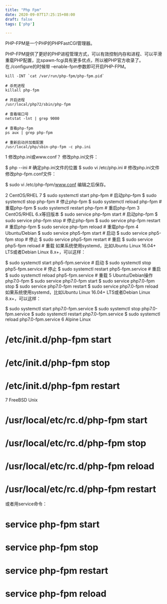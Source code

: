 ```yaml
---
title: "Php Fpm"
date: 2020-09-07T17:25:15+08:00
draft: false
tags: ['php']

---
```


PHP-FPM是一个PHP的PHPFastCGI管理器。

PHP-FPM提供了更好的PHP进程管理方式，可以有效控制内存和进程、可以平滑重载PHP配置，比spawn-fcgi具有更多优点，所以被PHP官方收录了。在./configure的时候带 –enable-fpm参数即可开启PHP-FPM。

```shell
kill -INT `cat /var/run/php-fpm/php-fpm.pid`

# 杀死进程
killall php-fpm

# 开启进程
/usr/local/php72/sbin/php-fpm

# 查看端口号
netstat -lnt | grep 9000

# 查看php-fpm
ps aux | grep php-fpm

# 重新启动并加载配置
/usr/local/php/sbin-php-fpm -c php.ini
````

1 修改php.ini或www.conf？
修改php.ini文件：

$ php --ini                               # 确定php.ini文件的位置
$ sudo vi /etc/php.ini                    # 修改php.ini文件
修改php-fpm.conf文件：

$ sudo vi /etc/php-fpm/www.conf
编辑之后保存。

2 CentOS/RHEL 7
$ sudo systemctl start php-fpm      # 启动php-fpm
$ sudo systemctl stop php-fpm       # 停止php-fpm
$ sudo systemctl reload php-fpm     # 重载php-fpm
$ sudo systemctl restart php-fpm    # 重启php-fpm
3 CentOS/RHEL 6.x等旧版本
$ sudo service php-fpm start        # 启动php-fpm
$ sudo service php-fpm stop         # 停止php-fpm
$ sudo service php-fpm restart      # 重启php-fpm
$ sudo service php-fpm reload       # 重载php-fpm
4 Ubuntu/Debian
$ sudo service php5-fpm start       # 启动
$ sudo service php5-fpm stop        # 停止
$ sudo service php5-fpm restart     # 重启
$ sudo service php5-fpm reload      # 重载
如果系统使用systemd，比如Ubuntu Linux 16.04+ LTS或者Debian Linux 8.x+，可以这样：

$ sudo systemctl start php5-fpm.service        # 启动
$ sudo systemctl stop php5-fpm.service         # 停止
$ sudo systemctl restart php5-fpm.service      # 重启
$ sudo systemctl reload php5-fpm.service       # 重载
5 Ubuntu/Debian操作php7.0-fpm
$ sudo service php7.0-fpm start
$ sudo service php7.0-fpm stop
$ sudo service php7.0-fpm restart
$ sudo service php7.0-fpm reload
如果系统使用systemd，比如Ubuntu Linux 16.04+ LTS或者Debian Linux 8.x+，可以这样：

$ sudo systemctl start php7.0-fpm.service
$ sudo systemctl stop php7.0-fpm.service
$ sudo systemctl restart php7.0-fpm.service
$ sudo systemctl reload php7.0-fpm.service
6 Alpine Linux
# /etc/init.d/php-fpm start
# /etc/init.d/php-fpm stop
# /etc/init.d/php-fpm restart
7 FreeBSD Unix
# /usr/local/etc/rc.d/php-fpm start
# /usr/local/etc/rc.d/php-fpm stop
# /usr/local/etc/rc.d/php-fpm reload
# /usr/local/etc/rc.d/php-fpm restart
或者用service命令：

# service php-fpm start
# service php-fpm stop
# service php-fpm restart
# service php-fpm reload

